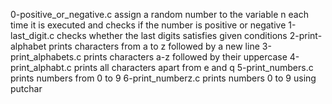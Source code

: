 0-positive_or_negative.c assign a random number to the variable n each time it is executed and checks if the number is positive or negative
1-last_digit.c checks whether the last digits satisfies given conditions
2-print-alphabet prints characters from a to z followed by a new line
3-print_alphabets.c prints characters a-z followed by their uppercase
4-print_alphabt.c prints all characters apart from e and q
5-print_numbers.c prints numbers from 0 to 9
6-print_numberz.c prints numbers 0 to 9 using putchar
